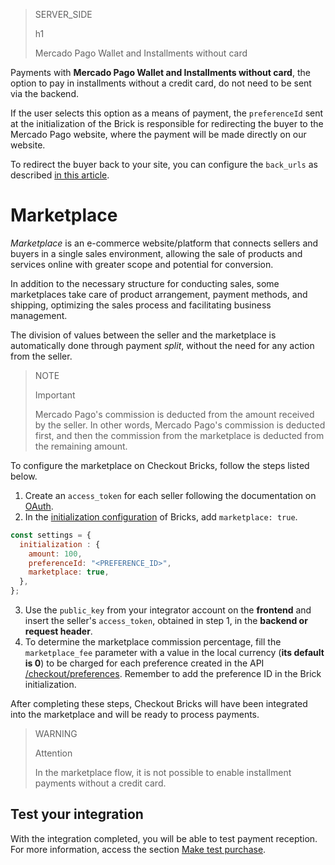 > SERVER_SIDE
>
> h1
>
> Mercado Pago Wallet and Installments without card

Payments with **Mercado Pago Wallet and Installments without card**, the option to pay in installments without a credit card, do not need to be sent via the backend. 

If the user selects this option as a means of payment, the `preferenceId` sent at the initialization of the Brick is responsible for redirecting the buyer to the Mercado Pago website, where the payment will be made directly on our website. 

To redirect the buyer back to your site, you can configure the `back_urls` as described [in this article](/developers/en/docs/checkout-bricks/payment-brick/advanced-features/preferences#bookmark_redirect_the_buyer_to_your_site).

# Marketplace

_Marketplace_ is an e-commerce website/platform that connects sellers and buyers in a single sales environment, allowing the sale of products and services online with greater scope and potential for conversion.

In addition to the necessary structure for conducting sales, some marketplaces take care of product arrangement, payment methods, and shipping, optimizing the sales process and facilitating business management.

The division of values between the seller and the marketplace is automatically done through payment _split_, without the need for any action from the seller.

> NOTE
>
> Important
>
> Mercado Pago's commission is deducted from the amount received by the seller. In other words, Mercado Pago's commission is deducted first, and then the commission from the marketplace is deducted from the remaining amount.

To configure the marketplace on Checkout Bricks, follow the steps listed below.

1. Create an `access_token` for each seller following the documentation on [OAuth](/developers/en/docs/checkout-bricks/additional-content/security/oauth/creation).
2. In the [initialization configuration](/developers/en/docs/checkout-bricks/common-initialization) of Bricks, add `marketplace: true`.

```javascript
const settings = {
  initialization : {
    amount: 100,
    preferenceId: "<PREFERENCE_ID>",
    marketplace: true,
  },
};
```

3. Use the `public_key` from your integrator account on the **frontend** and insert the seller's `access_token`, obtained in step 1, in the **backend or request header**.
4. To determine the marketplace commission percentage, fill the `marketplace_fee` parameter with a value in the local currency (**its default is 0**) to be charged for each preference created in the API [/checkout/preferences](/developers/en/reference/preferences/_checkout_preferences/post). Remember to add the preference ID in the Brick initialization.

After completing these steps, Checkout Bricks will have been integrated into the marketplace and will be ready to process payments.

> WARNING
>
> Attention
>
> In the marketplace flow, it is not possible to enable installment payments without a credit card.

## Test your integration

With the integration completed, you will be able to test payment reception. For more information, access the section [Make test purchase](/developers/en/docs/checkout-bricks/integration-test/test-payment-flow).
